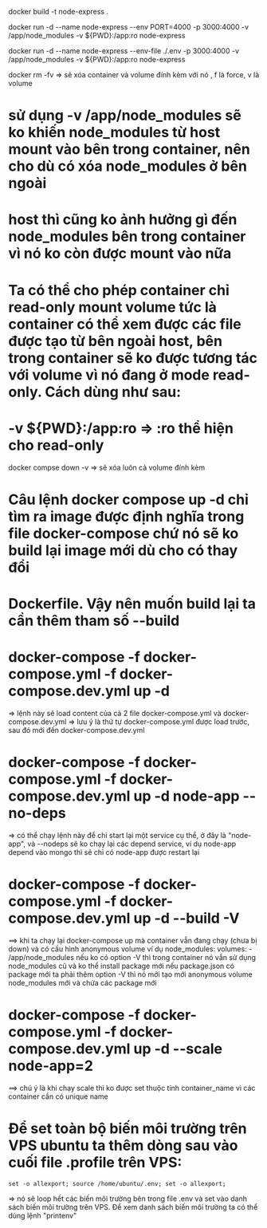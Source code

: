 docker build -t node-express .

docker run -d --name node-express --env PORT=4000 -p 3000:4000 -v /app/node_modules -v ${PWD}:/app:ro node-express

docker run -d --name node-express --env-file ./.env -p 3000:4000 -v /app/node_modules -v ${PWD}:/app:ro node-express

docker rm -fv <container>   => sẽ xóa container và volume đính kèm với nó , f là force, v là volume

# sử dụng -v /app/node_modules sẽ ko khiến node_modules từ host mount vào bên trong container, nên cho dù có xóa node_modules ở bên ngoài 
# host thì cũng ko ảnh hưởng gì đến node_modules bên trong container vì nó ko còn được mount vào nữa


# Ta có thể cho phép container chỉ read-only mount volume tức là container có thể xem được các file được tạo từ bên ngoài host, bên trong container sẽ ko được tương tác với volume vì nó đang ở mode read-only. Cách dùng như sau:
#   -v ${PWD}:/app:ro   => :ro thể hiện cho read-only


docker compse down -v => sẽ xóa luôn cả volume đính kèm

# Câu lệnh docker compose up -d chỉ tìm ra image được định nghĩa trong file docker-compose chứ nó sẽ ko build lại image mới dù cho có thay đổi
# Dockerfile. Vậy nên muốn build lại ta cần thêm tham số --build

# docker-compose -f docker-compose.yml -f docker-compose.dev.yml up -d
=> lệnh này sẽ load content của cả 2 file docker-compose.yml và docker-compose.dev.yml 
=> lưu ý là thứ tự docker-compose.yml được load trước, sau đó mới đến docker-compose.dev.yml


# docker-compose -f docker-compose.yml -f docker-compose.dev.yml up -d node-app --no-deps
=> có thể chạy lệnh này để chỉ start lại một service cụ thể, ở đây là "node-app", và --nodeps
sẽ ko chạy lại các depend service, ví dụ node-app depend vào mongo thì sẽ chỉ có node-app được 
restart lại

# docker-compose -f docker-compose.yml -f docker-compose.dev.yml up -d --build -V
==> khi ta chạy lại docker-compose up mà container vẫn đang chạy (chưa bị down) và có cấu hình anonymous volume ví dụ node_modules:
    volumes:
      -  /app/node_modules 
nếu ko có option -V thì trong container nó vẫn sử dụng node_modules cũ và ko thể install package mới nếu package.json có package mới
ta phải thêm option -V thì nó mới tạo mới anonymous volume node_modules mới và chứa các package mới



# docker-compose -f docker-compose.yml -f docker-compose.dev.yml up -d --scale node-app=2 
==> chú ý là khi chạy scale thì ko được set thuộc tính container_name vì các container cần có unique name


# Để set toàn bộ biến môi trường trên VPS ubuntu ta thêm dòng sau vào cuối file .profile trên VPS:
    set -o allexport; source /home/ubuntu/.env; set -o allexport;

=> nó sẽ loop hết các biến môi trường bên trong file .env và set vào danh sách biến môi trường
trên VPS. Để xem danh sách biến môi trường ta có thể dùng lệnh "printenv"
